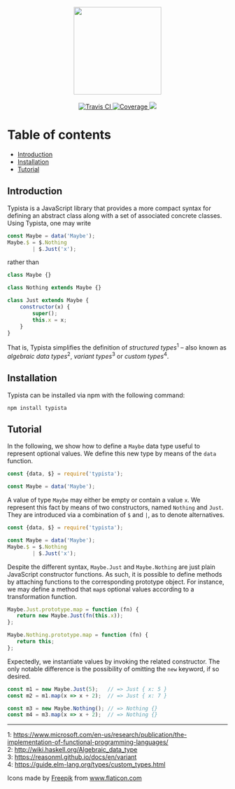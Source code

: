 <br/>
<div align="center">
  <img src="https://www.dropbox.com/s/uvbo6d4yrzdzmv6/typewriter2.png?raw=1" width="200">
</div>
<br/>

<div align="center"><a href="https://travis-ci.org/iliocatallo/typista">
  <img src="https://travis-ci.org/iliocatallo/typista.svg?branch=master" alt="Travis CI">
</a>
  <a href="https://coveralls.io/github/iliocatallo/typista">
  <img src="https://coveralls.io/repos/github/iliocatallo/typista/badge.svg?branch=master" alt="Coverage">
</a>
  <a href="https://david-dm.org/iliocatallo/typista" title="Dependencies status">
  <img src="https://david-dm.org/iliocatallo/typista/status.svg">
</a></div>

# Table of contents

- [Introduction](#introduction)
- [Installation](#installation)
- [Tutorial](#tutorial)

## Introduction

Typista is a JavaScript library that provides a more compact syntax for defining an abstract class along with a set of associated concrete classes. Using Typista, one may write

```javascript
const Maybe = data('Maybe');
Maybe.$ = $.Nothing 
        | $.Just('x');
```

rather than

```javascript
class Maybe {}

class Nothing extends Maybe {}

class Just extends Maybe {
    constructor(x) {
        super();
        this.x = x;
    }
}
```

That is, Typista simplifies the definition of _structured types_<sup>1</sup> – also known as _algebraic data types_<sup>2</sup>, _variant types_<sup>3</sup> or _custom types_<sup>4</sup>.


## Installation

Typista can be installed via npm with the following command:

```
npm install typista
```

## Tutorial

In the following, we show how to define a `Maybe` data type useful to represent optional values. We define this new type by means of the `data` function.

```javascript
const {data, $} = require('typista');

const Maybe = data('Maybe');
```

A value of type `Maybe` may either be empty or contain a value `x`. We represent this fact by means of two constructors, named `Nothing` and `Just`. They are introduced via a combination of `$` and `|`, as to denote alternatives.


```javascript
const {data, $} = require('typista');

const Maybe = data('Maybe');
Maybe.$ = $.Nothing 
        | $.Just('x');
```


Despite the different syntax, `Maybe.Just` and `Maybe.Nothing` are just plain JavaScript constructor functions. As such, it is possible to define methods by attaching functions to the corresponding prototype object. For instance, we may define a method that `map`s optional values according to a transformation function.

 ```javascript
Maybe.Just.prototype.map = function (fn) {
    return new Maybe.Just(fn(this.x));
};

Maybe.Nothing.prototype.map = function (fn) {
    return this;
};
```

Expectedly, we instantiate values by invoking the related constructor. The only notable difference is the possibility of omitting the `new` keyword, if so desired.

```javascript
const m1 = new Maybe.Just(5);   // => Just { x: 5 }
const m2 = m1.map(x => x + 2);  // => Just { x: 7 }

const m3 = new Maybe.Nothing(); // => Nothing {}
const m4 = m3.map(x => x + 2);  // => Nothing {}
```

---

1: https://www.microsoft.com/en-us/research/publication/the-implementation-of-functional-programming-languages/<br>
2: http://wiki.haskell.org/Algebraic_data_type <br/>
3: https://reasonml.github.io/docs/en/variant <br/>
4: https://guide.elm-lang.org/types/custom_types.html

Icons made by <a href="https://www.flaticon.com/authors/freepik" title="Freepik">Freepik</a> from <a href="https://www.flaticon.com/" title="Flaticon"> www.flaticon.com</a>
